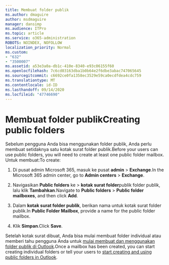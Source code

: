 ```yaml
---
title: Membuat folder publik
ms.author: dmaguire
author: msdmaguire
manager: dansimp
ms.audience: ITPro
ms.topic: article
ms.service: o365-administration
ROBOTS: NOINDEX, NOFOLLOW
localization_priority: Normal
ms.custom:
- "632"
- "3500007"
ms.assetid: a53e3a0a-db1c-410e-8340-e93c06155f60
ms.openlocfilehash: 7c6cd03163dba1b0b64e2f6dbe3abac747065645
ms.sourcegitcommit: c6692ce0fa1358ec3529e59ca0ecdfdea4cdc759
ms.translationtype: MT
ms.contentlocale: id-ID
ms.lasthandoff: 09/14/2020
ms.locfileid: "47746690"
---
```

# <a name="creating-public-folders"></a><span data-ttu-id="290a0-102">Membuat folder publik</span><span class="sxs-lookup"><span data-stu-id="290a0-102">Creating public folders</span></span>

<span data-ttu-id="290a0-103">Sebelum pengguna Anda bisa menggunakan folder publik, Anda perlu membuat setidaknya satu kotak surat folder publik.</span><span class="sxs-lookup"><span data-stu-id="290a0-103">Before your users can use public folders, you will need to create at least one public folder mailbox.</span></span> <span data-ttu-id="290a0-104">Untuk membuat:</span><span class="sxs-lookup"><span data-stu-id="290a0-104">To create:</span></span>
  
1. <span data-ttu-id="290a0-105">Di pusat admin Microsoft 365, masuk ke pusat **admin** \> **Exchange**.</span><span class="sxs-lookup"><span data-stu-id="290a0-105">In the Microsoft 365 admin center, go to **Admin centers** \> **Exchange**.</span></span>

2. <span data-ttu-id="290a0-106">Navigasikan **Public folders** ke \> **kotak surat folder**publik folder publik, lalu klik **Tambahkan**.</span><span class="sxs-lookup"><span data-stu-id="290a0-106">Navigate to **Public folders** \> **Public folder mailboxes**, and then click **Add**.</span></span>

3. <span data-ttu-id="290a0-107">Dalam **kotak surat folder publik**, berikan nama untuk kotak surat folder publik.</span><span class="sxs-lookup"><span data-stu-id="290a0-107">In **Public Folder Mailbox**, provide a name for the public folder mailbox.</span></span>

4. <span data-ttu-id="290a0-108">Klik **Simpan**.</span><span class="sxs-lookup"><span data-stu-id="290a0-108">Click **Save**.</span></span>

<span data-ttu-id="290a0-109">Setelah kotak surat dibuat, Anda bisa mulai membuat folder individual atau memberi tahu pengguna Anda untuk [mulai membuat dan menggunakan folder publik di Outlook](https://support.office.com/article/Create-and-share-a-public-folder-in-Outlook-a2835011-d524-4a5c-a207-05c159bb2a97).</span><span class="sxs-lookup"><span data-stu-id="290a0-109">Once a mailbox has been created, you can start creating individual folders or tell your users to [start creating and using public folders in Outlook](https://support.office.com/article/Create-and-share-a-public-folder-in-Outlook-a2835011-d524-4a5c-a207-05c159bb2a97).</span></span>
  